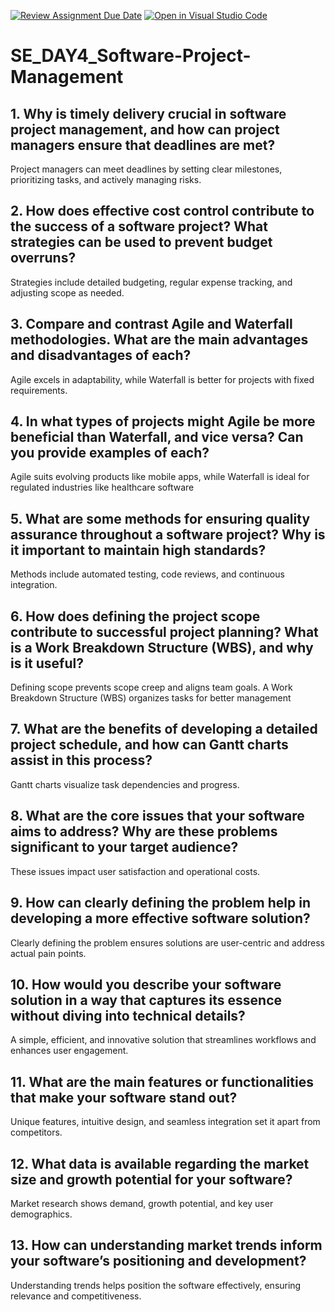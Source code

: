 [![Review Assignment Due Date](https://classroom.github.com/assets/deadline-readme-button-22041afd0340ce965d47ae6ef1cefeee28c7c493a6346c4f15d667ab976d596c.svg)](https://classroom.github.com/a/9pw6JKcu)
[![Open in Visual Studio Code](https://classroom.github.com/assets/open-in-vscode-2e0aaae1b6195c2367325f4f02e2d04e9abb55f0b24a779b69b11b9e10269abc.svg)](https://classroom.github.com/online_ide?assignment_repo_id=18469723&assignment_repo_type=AssignmentRepo)
# SE_DAY4_Software-Project-Management
## 1. Why is timely delivery crucial in software project management, and how can project managers ensure that deadlines are met?
Project managers can meet deadlines by setting clear milestones, prioritizing tasks, and actively managing risks.
## 2. How does effective cost control contribute to the success of a software project? What strategies can be used to prevent budget overruns?
Strategies include detailed budgeting, regular expense tracking, and adjusting scope as needed.
## 3. Compare and contrast Agile and Waterfall methodologies. What are the main advantages and disadvantages of each?
Agile excels in adaptability, while Waterfall is better for projects with fixed requirements.
## 4. In what types of projects might Agile be more beneficial than Waterfall, and vice versa? Can you provide examples of each?
Agile suits evolving products like mobile apps, while Waterfall is ideal for regulated industries like healthcare software
## 5. What are some methods for ensuring quality assurance throughout a software project? Why is it important to maintain high standards?
Methods include automated testing, code reviews, and continuous integration.
## 6. How does defining the project scope contribute to successful project planning? What is a Work Breakdown Structure (WBS), and why is it useful?
Defining scope prevents scope creep and aligns team goals. A Work Breakdown Structure (WBS) organizes tasks for better management
## 7. What are the benefits of developing a detailed project schedule, and how can Gantt charts assist in this process?
Gantt charts visualize task dependencies and progress.
## 8. What are the core issues that your software aims to address? Why are these problems significant to your target audience?
These issues impact user satisfaction and operational costs.
## 9. How can clearly defining the problem help in developing a more effective software solution?
Clearly defining the problem ensures solutions are user-centric and address actual pain points.
## 10. How would you describe your software solution in a way that captures its essence without diving into technical details?
A simple, efficient, and innovative solution that streamlines workflows and enhances user engagement.
## 11. What are the main features or functionalities that make your software stand out?
Unique features, intuitive design, and seamless integration set it apart from competitors.
## 12. What data is available regarding the market size and growth potential for your software?
Market research shows demand, growth potential, and key user demographics.
## 13. How can understanding market trends inform your software’s positioning and development?
Understanding trends helps position the software effectively, ensuring relevance and competitiveness.
